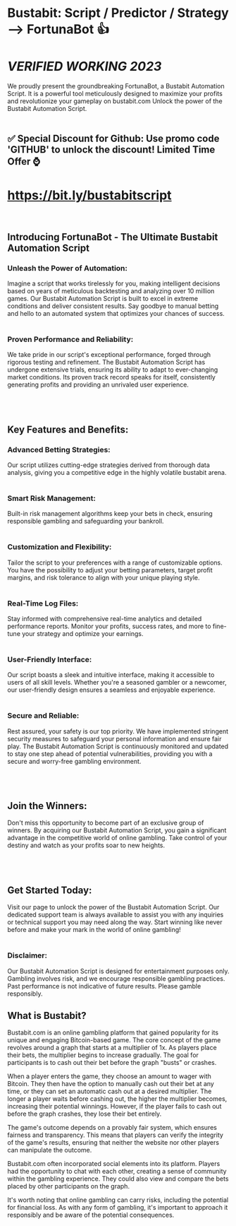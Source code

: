 # Bustabit: Script / Predictor / Strategy --> FortunaBot :+1:
# *VERIFIED WORKING 2023*

We proudly present the groundbreaking FortunaBot, a Bustabit Automation Script. It is a powerful tool meticulously designed to maximize your profits and revolutionize your gameplay on bustabit.com Unlock the power of the Bustabit Automation Script.
<br>
<br>

## ✅ Special Discount for Github: Use promo code 'GITHUB' to unlock the discount! Limited Time Offer ⌚
# https://bit.ly/bustabitscript
<br>

## Introducing FortunaBot - The Ultimate Bustabit Automation Script

### Unleash the Power of Automation:
Imagine a script that works tirelessly for you, making intelligent decisions based on years of meticulous backtesting and analyzing over 10 million games. Our Bustabit Automation Script is built to excel in extreme conditions and deliver consistent results. Say goodbye to manual betting and hello to an automated system that optimizes your chances of success.
<br>
<br>
### Proven Performance and Reliability:
We take pride in our script's exceptional performance, forged through rigorous testing and refinement. The Bustabit Automation Script has undergone extensive trials, ensuring its ability to adapt to ever-changing market conditions. Its proven track record speaks for itself, consistently generating profits and providing an unrivaled user experience.
<br>
<br>
<br><br>
## Key Features and Benefits:

### Advanced Betting Strategies: 
Our script utilizes cutting-edge strategies derived from thorough data analysis, giving you a competitive edge in the highly volatile bustabit arena.
<br>
<br>
### Smart Risk Management: 
Built-in risk management algorithms keep your bets in check, ensuring responsible gambling and safeguarding your bankroll.
<br>
<br>
### Customization and Flexibility: 
Tailor the script to your preferences with a range of customizable options. You have the possibility to adjust your betting parameters, target profit margins, and risk tolerance to align with your unique 
playing style.
<br>
<br>
### Real-Time Log Files: 
Stay informed with comprehensive real-time analytics and detailed performance reports. Monitor your profits, success rates, and more to fine-tune your strategy and optimize your earnings.
<br>
<br>
### User-Friendly Interface: 
Our script boasts a sleek and intuitive interface, making it accessible to users of all skill levels. Whether you're a seasoned gambler or a newcomer, our user-friendly design ensures a seamless and enjoyable experience.
<br>
<br>
### Secure and Reliable:
Rest assured, your safety is our top priority. We have implemented stringent security measures to safeguard your personal information and ensure fair play. The Bustabit Automation Script is continuously monitored and updated to stay one step ahead of potential vulnerabilities, providing you with a secure and worry-free gambling environment.
<br>
<br>
<br>
<br>
## Join the Winners:
Don't miss this opportunity to become part of an exclusive group of winners. By acquiring our Bustabit Automation Script, you gain a significant advantage in the competitive world of online gambling. Take control of your destiny and watch as your profits soar to new heights.
<br>
<br>
<br>
<br>
## Get Started Today:
Visit our page to unlock the power of the Bustabit Automation Script. Our dedicated support team is always available to assist you with any inquiries or technical support you may need along the way. Start winning like never before and make your mark in the world of online gambling!
<br>
<br>
### Disclaimer: 
Our Bustabit Automation Script is designed for entertainment purposes only. Gambling involves risk, and we encourage responsible gambling practices. Past performance is not indicative of future results. Please gamble responsibly.

## What is Bustabit?
Bustabit.com is an online gambling platform that gained popularity for its unique and engaging Bitcoin-based game. The core concept of the game revolves around a graph that starts at a multiplier of 1x. As players place their bets, the multiplier begins to increase gradually. The goal for participants is to cash out their bet before the graph "busts" or crashes.

When a player enters the game, they choose an amount to wager with Bitcoin. They then have the option to manually cash out their bet at any time, or they can set an automatic cash out at a desired multiplier. The longer a player waits before cashing out, the higher the multiplier becomes, increasing their potential winnings. However, if the player fails to cash out before the graph crashes, they lose their bet entirely.

The game's outcome depends on a provably fair system, which ensures fairness and transparency. This means that players can verify the integrity of the game's results, ensuring that neither the website nor other players can manipulate the outcome.

Bustabit.com often incorporated social elements into its platform. Players had the opportunity to chat with each other, creating a sense of community within the gambling experience. They could also view and compare the bets placed by other participants on the graph.

It's worth noting that online gambling can carry risks, including the potential for financial loss. As with any form of gambling, it's important to approach it responsibly and be aware of the potential consequences.

